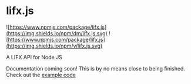 # lifx.js  
![https://www.npmjs.com/package/lifx.js](https://img.shields.io/npm/dm/lifx.js.svg) ![https://www.npmjs.com/package/lifx.js](https://img.shields.io/npm/v/lifx.js.svg)  

A LIFX API for Node.JS

Documentation coming soon! This is by no means close to being finished. Check out the [example code](../example/togglePower.js)
